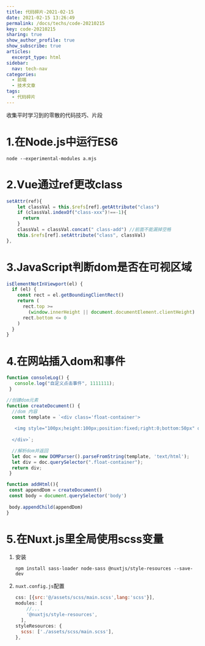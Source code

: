 ```yaml
---
title: 代码碎片-2021-02-15
date: 2021-02-15 13:26:49
permalink: /docs/techs/code-20210215
key: code-20210215
sharing: true
show_author_profile: true
show_subscribe: true
articles:
  excerpt_type: html
sidebar:
  nav: tech-nav
categories:
  - 前端
  - 技术文章
tags:
  - 代码碎片
---
```


收集平时学习到的零散的代码技巧、片段
<!--more-->
# 1.在Node.js中运行ES6

`node --experimental-modules a.mjs`

# 2.Vue通过ref更改class

```jsx
setAttr(ref){
    let classVal = this.$refs[ref].getAttribute("class")
    if (classVal.indexOf("class-xxx")!==-1){
      return
    }
    classVal = classVal.concat(" class-add") //前面不能漏掉空格
    this.$refs[ref].setAttribute("class", classVal)
},
```

# 3.JavaScript判断dom是否在可视区域

```jsx
isElementNotInViewport(el) {
  if (el) {
    const rect = el.getBoundingClientRect()
    return (
      rect.top >=
        (window.innerHeight || document.documentElement.clientHeight) ||
      rect.bottom <= 0
    )
  }
}
```

# 4.在网站插入dom和事件

```jsx
function consoleLog() {
   console.log("自定义点击事件", 1111111);
 }

//创建dom元素
function createDocument() {
  //dom 内容
  const template = `<div class='float-container'>
  
   <img style="100px;height:100px;position:fixed;right:0;bottom:50px" onClick="consoleLog()" src="https://etax.fujian.chinatax.gov.cn/app/qrcode/create.do?id=wxdlFjsw&ewm_key=9f56f4eefa20445cb9897e729c28befc"/>
  
  </div>`;

  //解析dom并返回
  let doc = new DOMParser().parseFromString(template, 'text/html');
  let div = doc.querySelector(".float-container");
  return div;
 }

function addHtml(){
 const appendDom = createDocument()
 const body = document.querySelector('body')
 
 body.appendChild(appendDom)
}
```

# 5.在Nuxt.js里全局使用scss变量

1. 安装
    
    `npm install sass-loader node-sass @nuxtjs/style-resources --save-dev`
    
2. `nuxt.config.js`配置
    
    ```jsx
    css: [{src:'@/assets/scss/main.scss',lang:'scss'}],
    modules: [
        //...
        '@nuxtjs/style-resources',
      ],
    styleResources: {
      scss: ['./assets/scss/main.scss'],
    },
    ```